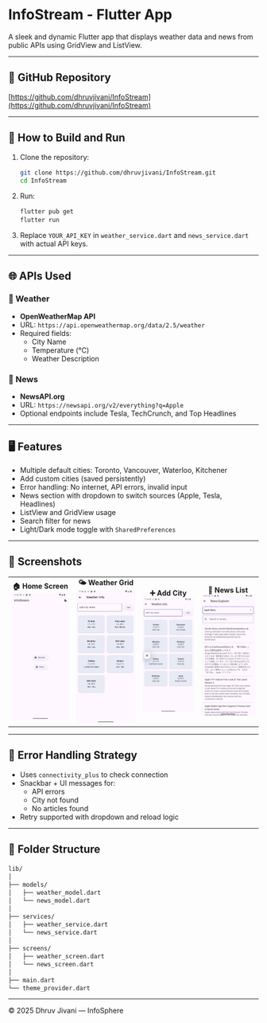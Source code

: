 # InfoStream - Flutter App

A sleek and dynamic Flutter app that displays weather data and news from public APIs using GridView and ListView.

---

## 🔗 GitHub Repository
[https://github.com/dhruvjivani/InfoStream](https://github.com/dhruvjivani/InfoStream)

---

## 🔧 How to Build and Run

1. Clone the repository:
   ```bash
   git clone https://github.com/dhruvjivani/InfoStream.git
   cd InfoStream
   ```
2. Run:
   ```bash
   flutter pub get
   flutter run
   ```
3. Replace `YOUR_API_KEY` in `weather_service.dart` and `news_service.dart` with actual API keys.

---

## 🌐 APIs Used

### 📍 Weather
- **OpenWeatherMap API**
- URL: `https://api.openweathermap.org/data/2.5/weather`
- Required fields:
  - City Name
  - Temperature (°C)
  - Weather Description

### 📰 News
- **NewsAPI.org**
- URL: `https://newsapi.org/v2/everything?q=Apple`
- Optional endpoints include Tesla, TechCrunch, and Top Headlines

---

## 🖥️ Features

- Multiple default cities: Toronto, Vancouver, Waterloo, Kitchener
- Add custom cities (saved persistently)
- Error handling: No internet, API errors, invalid input
- News section with dropdown to switch sources (Apple, Tesla, Headlines)
- ListView and GridView usage
- Search filter for news
- Light/Dark mode toggle with `SharedPreferences`

---

## 📸 Screenshots

<table>
  <tr>
    <td align="center">
      <strong>🏠 Home Screen</strong><br>
      <img src="screenshots/home_screen.png" width="200">
    </td>
    <td align="center">
      <strong>🌤 Weather Grid</strong><br>
      <img src="screenshots/weather_grid.png" width="200">
    </td>
    <td align="center">
      <strong>➕ Add City</strong><br>
      <img src="screenshots/add_city.png" width="200">
    </td>
    <td align="center">
      <strong>📰 News List</strong><br>
      <img src="screenshots/news_screen.png" width="200">
    </td>
  </tr>
</table>

---

## 💬 Error Handling Strategy

- Uses `connectivity_plus` to check connection
- Snackbar + UI messages for:
  - API errors
  - City not found
  - No articles found
- Retry supported with dropdown and reload logic

---

## 📁 Folder Structure

```
lib/
│
├── models/
│   ├── weather_model.dart
│   └── news_model.dart
│
├── services/
│   ├── weather_service.dart
│   └── news_service.dart
│
├── screens/
│   ├── weather_screen.dart
│   └── news_screen.dart
│
├── main.dart
└── theme_provider.dart
```

---

© 2025 Dhruv Jivani — InfoSphere
